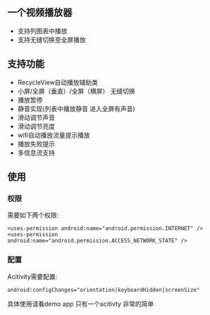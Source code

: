 ## 一个视频播放器
- 支持列图表中播放
- 支持无缝切换至全屏播放

## 支持功能
- RecycleView自动播放辅助类
- 小屏/全屏（垂直）/全屏（横屏） 无缝切换
- 播放暂停
- 静音实现(列表中播放静音 进入全屏有声音)
- 滑动调节声音
- 滑动调节亮度
- wifi自动播放流量提示播放
- 播放失败提示
- 多信息流支持

## 使用

### 权限

需要如下两个权限:
```
<uses-permission android:name="android.permission.INTERNET" />
<uses-permission android:name="android.permission.ACCESS_NETWORK_STATE" />
```

### 配置
Acitivity需要配置:
```
android:configChanges="orientation|keyboardHidden|screenSize"
```

具体使用请看demo app 只有一个acitivty 非常的简单